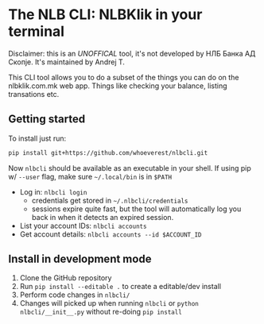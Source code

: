# The NLB CLI: NLBKlik in your terminal

Disclaimer: this is an _UNOFFICAL_ tool, it's not developed by НЛБ Банка АД Скопје. It's maintained by Andrej T.

This CLI tool allows you to do a subset of the things you can do on the nlbklik.com.mk web app.
Things like checking your balance, listing transations etc.

## Getting started

To install just run:

```bash
pip install git+https://github.com/whoeverest/nlbcli.git
```

Now `nlbcli` should be available as an executable in your shell. If using pip w/ `--user` flag, make sure `~/.local/bin` is in `$PATH`

- Log in: `nlbcli login`
  - credentials get stored in `~/.nlbcli/credentials`
  - sessions expire quite fast, but the tool will automatically log you back in when it detects an expired session.
- List your account IDs: `nlbcli accounts`
- Get account details: `nlbcli accounts --id $ACCOUNT_ID`

## Install in development mode

1. Clone the GitHub repository
2. Run `pip install --editable .` to create a editable/dev install
3. Perform code changes in `nlbcli/`
4. Changes will picked up when running `nlbcli` or `python nlbcli/__init__.py` without re-doing `pip install`
